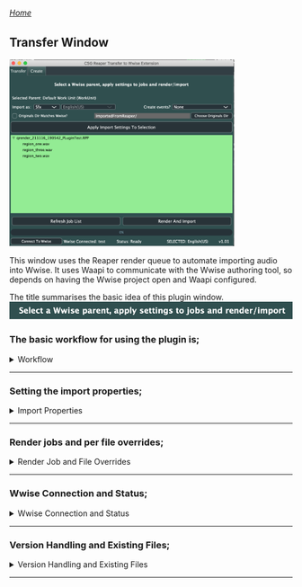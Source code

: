 ###### [Home](../../index.md)
## Transfer Window

<img src="../../docs/images/PluginWindowMain.png" width="400">

This window uses the Reaper render queue to automate importing audio into Wwise.
It uses Waapi to communicate with the Wwise authoring tool, so depends on having the Wwise project open and Waapi configured.  

The title summarises the basic idea of this plugin window.  
<img src="../../docs/images/transfertitle.png" width="800"> <br />

### The basic workflow for using the plugin is;
<details>
  <summary> Workflow </summary>
<br />
  1. In Reaper, instead of directly rendering your audio files, add them to the render queue <br />
  <img src="../../docs/images/renderqueue.png" width="400"> <br />
  <br />
  2. The plugin will show the render job and the resulting files in the main window <br />
  <img src="../../docs/images/transferjobs.png" width="400"> <br />
  <br />
  3. The top section of the plugin is where you set and apply the import properties for the render queue jobs <br />
  <img src="../../docs/images/transferproperties.png" width="400"> <br />
  <br />
  4. Once you have set the properties, ensure you have the desired parent selected in Wwise, then select the desired job and hit Apply <br />
  <img src="../../docs/images/transferapplied.png" width="400"> <br />
  <br />
  5. Once all jobs have their import properties set, you are ready to Render and Import <br />
  <img src="../../docs/images/transferbuttons.png" width="400"> <br />
  This will start Reaper rendering, and when the render is finished the plugin will import the resulting files into Wwise using the import settings <br />

</details>

****

### Setting the import properties;
<details>
  <summary> Import Properties </summary>
  <br />
  <strong> - At the top of the window, the plugin will show the currently selected Wwise object. </strong> <br />
  This will update when the selection changes in Wwise. <br />
  <img src="../../docs/images/transferselectedparent.png" width="400"> <br />
  <br />
 - <strong>Choose to import the audio files as sound fx, voice or music tracks. When voice is selected a project language drop-down is enabled </strong> <br />
  <img src="../../docs/images/transferimportas.png" width="400"> <br />
  <br />
 - <strong>Choose to create events for the imported items </strong> <br />
    Play@Children will create a Play event for each audio file in the list when it is imported <br />
    Play@Parent will create a Play event for the parent object of the imported files. For example, if you are importing variations into a random container <br />
  <img src="../../docs/images/transferevents.png" width="400"> <br />
  <br />  
 - <strong>Sound object templates </strong> <br />
    You can configue a set of sound object templates in your Wwise project to use when importing <br />
    Edit the plugin config file to provide the path to your template objects. If a template is selected for an import job, the template object is first copied into the desitination location and named to match the incoming audio file. When the import occurs, it is merged into this newly created object, allowing you to specify specific sound object properties for any import. <br />
  <img src="../../docs/images/templates_wwise.png" width="400"> <br />
  <img src="../../docs/images/templates_gui.png" width="400"> <br />
  <br />  
 - <strong>Choose the location in Originals to copy the audio files into </strong> <br />
  Originals dir matches Wwise - This will create a folder structure matching the Actor-Mixer structure where the audio is imported (can result is fairly deep nesting as it mirrors the AM structure fully) <br />
  Otherwise the user can either enter the text path, relative to the SFX/Voices root, or use the system directory selector <br />
  <img src="../../docs/images/transferoriginals.png" width="800"> <br />
  <br /> 
 -<strong> Refresh the list of render jobs and files in the plugin window </strong> <br />
  <img src="../../docs/images/transferrefreshjob.png" width="400"> <br />
  <br />
 -<strong> The status bar shows and errors, as well as the current Wwise connection. </strong> <br />
  There is also a button to refresh the connection to Wwise in cases where the plugin was open without Wwise open, or the Wwise tool was closed while the plugin was in use. <br />
  <img src="../../docs/images/transferconnectionstatus.png" width="400"> <br />
  <br />
  
</details>

****

### Render jobs and per file overrides;
<details>
  <summary> Render Job and File Overrides </summary>
  <br />
   -<strong> The central view of the plugin shows the list of jobs in the render queue, and the files that will be created from them </strong> <br />
  The list is automatically populated when the plugin is opened <br />
  <img src="../../docs/images/transferjobs.png" width="400"> <br />
  <br />
  -<strong> If the render queue changes, you can refresh the list of jobs and files with the Refresh button </strong> <br />
  Refreshing the list will clear any applied properties <br />
  <img src="../../docs/images/transferrefreshjob.png" width="400"> <br />
  <br />
   -<strong> Applying properties to the job itself means all the files in that job will use the same properties </strong> <br />
  It is possible to override individual files in the job with different properties by selecting the file instead of the job when applying <br />
  <img src="../../docs/images/transferjoboverride.png" width="400"> <br />
  <br />
  -<strong> It is possible to have multiple jobs in the render queue, and the plugin will display multiple jobs in the list </strong> <br />
  This is useful for cases where you want to export batches of audio with different render settings, or render from multiple projects <br />
  <img src="../../docs/images/transferjobmulti.png" width="400"> <br />
  <br />
  
</details>

****

### Wwise Connection and Status;
<details>
  <summary> Wwise Connection and Status </summary>
  <br />
  -<strong> When the plugin launches, it tries to connect to a Wwise project via Waapi. You must ensure that Waapi is enabled in the Wwise authoring tool </strong> <br />
  Take note of the WAMP port you are using. 8080 is the default for the plugin, but it can be changed in the plugin config file <br />
  <img src="../../docs/images/wwisewaapisetup.png" width="400"> <br />
  <br />
  -<strong> If the plugin has a connection, it will display the status and name of the Wwise project at the bottom</strong> <br />
  If the connection is lost, the Connect To Wwise button allows you to try and re-establish a connection<br />
  <img src="../../docs/images/wwisestatusok.png" width="800"> <br />
  <br />
    -<strong> If the plugin cannot make a connection, it will display a no connection warning</strong> <br />
  The most likely cause of this is a mismatch in the ports being used by Wwise and the plugin<br />
  <img src="../../docs/images/statusnowwise.png" width="800"> <br />
  <br />
</details>

****

### Version Handling and Existing Files;
<details>
  <summary> Version Handling and Existing Files </summary>
    <br />
  -<strong> During import, the plugin will look for already existing sounds in Wwise with matching names, underneath the selected parent </strong> <br />
  If an already existing sound is found, the plugin will just update the wav file<br />
  <img src="../../docs/images/replaceexistingfile.png" width="400"> <br />
  <br />
  -<strong> The plugin can also support versioning, with the use of a pre-defined version token</strong> <br />
  This token is specified in the plugin config file, by default the token is; "_v00".<br />
  The plugin will try to match the token pattern in the audio filename to decide if the file to import is a version<br />
  <img src="../../docs/images/versiontoken.png" width="400"> <br />
  <br />
    -<strong> If the file to import is a Version, it is imported as a new source underneath the existing sound</strong> <br />
  The plugin also updates the work unit xml to set this new source as the Active Source (used) <br />
  <img src="../../docs/images/wwiseversioning.png" width="400"> <br />
  <br />
</details>

****
